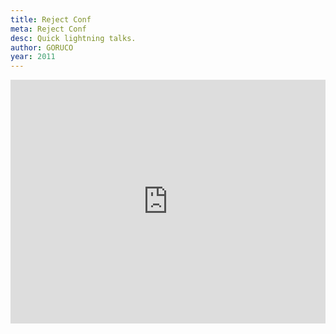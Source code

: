 ```yaml
---
title: Reject Conf
meta: Reject Conf
desc: Quick lightning talks.
author: GORUCO
year: 2011
---
```



<iframe src="http://player.vimeo.com/video/27368833?byline=0&amp;portrait=0" width="100%" height="390px" frameborder="0" ></iframe>

